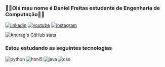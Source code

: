 ### 👨‍💻Olá meu nome é Daniel Freitas estudante de Engenharia de Computação👨‍💻
[![linkedin](https://img.shields.io/badge/LinkedIn-0077B5?style=for-the-badge&logo=linkedin&logoColor=white)](https://www.linkedin.com/in/daniel-freitas-26a8a8267/)
[![youtube](https://img.shields.io/badge/YouTube-FF0000?style=for-the-badge&logo=youtube&logoColor=white)](https://www.youtube.com/channel/UCfBto-R6bb9n-Q_0-CUoz8g)
[![instagram](https://img.shields.io/badge/Instagram-E4405F?style=for-the-badge&logo=instagram&logoColor=white)](https://instagram.com/danielprojetosps?igshid=NzMyMjgxZWIzNw==)




![Anurag's GitHub stats](https://github-readme-stats.vercel.app/api?username=DanielFreitassc&show_icons=true&theme=radical)
### Estou estudando as seguintes tecnologias
<div style="display: inline_block">
 <img align="left" alt="python" src="https://img.shields.io/badge/Python-3776AB?style=for-the-badge&logo=python&logoColor=white"/>
 <div style="display: inline_block">
 <img align="left" alt="html5" src="https://img.shields.io/badge/HTML-239120?style=for-the-badge&logo=html5&logoColor=white"/>
 <div style="display: inline_block">
 <img align="left" alt="java" src="https://img.shields.io/badge/Java-ED8B00?style=for-the-badge&logo=openjdk&logoColor=white"/>
  <div style="display: inline_block">
 <img align="left" alt="css" src="https://img.shields.io/badge/CSS-239120?&style=for-the-badge&logo=css3&logoColor=white"/>
 <div style="display: inline_block">
 

